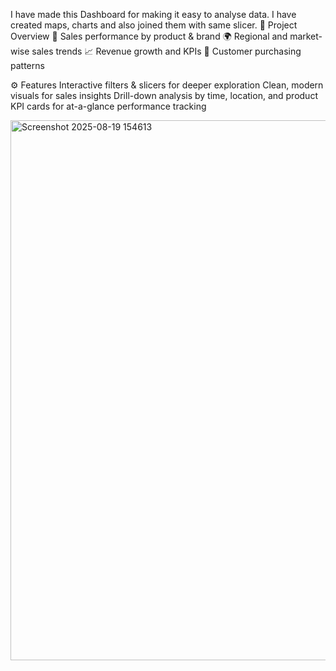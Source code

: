 I have made this Dashboard for making it easy to analyse data. I have created maps, charts and also joined them with same slicer.
📌 Project Overview
📱 Sales performance by product & brand
🌍 Regional and market-wise sales trends
📈 Revenue growth and KPIs
🛒 Customer purchasing patterns

⚙️ Features
Interactive filters & slicers for deeper exploration
Clean, modern visuals for sales insights
Drill-down analysis by time, location, and product
KPI cards for at-a-glance performance tracking


<img width="1808" height="864" alt="Screenshot 2025-08-19 154613" src="https://github.com/user-attachments/assets/a477b49b-f4a2-4d03-8333-9f2fd5b1efba" />

